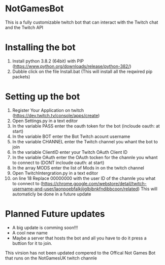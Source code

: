 # NotGamesBot
This is a fully customizable twitch bot that can interact with the Twitch chat and the Twitch API

# Installing the bot
1. Install python 3.8.2 (64bit) with PIP (https://www.python.org/downloads/release/python-382/)
2. Dubble click on the file Install.bat (This will install all the reqwired pip packets)

# Setting up the bot
1. Register Your Application on twitch (https://dev.twitch.tv/console/apps/create)
2. Open Settings.py in a text editor
3. In the variable PASS enter the oauth token for the bot (incloude oauth: at start)
4. In the variable BOT enter the Bot Twitch acount username
5. In the variable CHANNEL enter the Twitch channel you whant the bot to join
6. In the variable ClientID enter your Twitch OAuth Client ID
7. In the variable OAuth enter the OAuth tocken for the channle you whant to connect to (DONT incloude oauth: at start)
8. In the array MODS enter the list of Mods in on the twitch channel
9. Open TwitchIntergration.py in a text editor
10. on line 18 Replace 00000000 with the user ID of the channle you what to connect to (https://chrome.google.com/webstore/detail/twitch-username-and-user/laonpoebfalkjijglbjbnkfndibbcoon/related) This will automaticly be done in a future update

# Planned Future updates
- A big update is comming soon!!! 
- A cool new name
- Maybe a server that hosts the bot and all you have to do it press a buttion for it to join.

This virsion has not been updated compered to the Offical Not Games Bot that runs on the NotGamesUK twitch channle 
